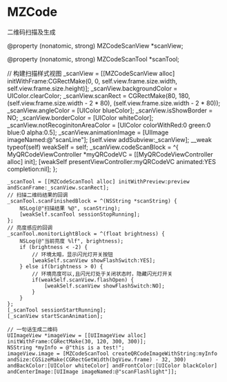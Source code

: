 # MZCode
二维码扫描及生成

@property (nonatomic, strong) MZCodeScanView *scanView;

@property (nonatomic, strong) MZCodeScanTool *scanTool;

// 构建扫描样式视图
    _scanView = [[MZCodeScanView alloc] initWithFrame:CGRectMake(0, 0, self.view.frame.size.width,            self.view.frame.size.height)];
    _scanView.backgroundColor = UIColor.clearColor;
    _scanView.scanRect = CGRectMake(80, 180, (self.view.frame.size.width - 2 * 80),  (self.view.frame.size.width - 2 * 80));
    _scanView.angleColor = [UIColor blueColor];
    _scanView.isShowBorder = NO;
    _scanView.borderColor = [UIColor whiteColor];
    _scanView.notRecoginitonAreaColor = [UIColor colorWithRed:0 green:0 blue:0 alpha:0.5];
    _scanView.animationImage = [UIImage imageNamed:@"scanLine"];
    [self.view addSubview:_scanView];
    __weak typeof(self) weakSelf = self;
    _scanView.codeScanBlock = ^{
        MyQRCodeViewController *myQRCodeVC = [[MyQRCodeViewController alloc] init];
        [weakSelf presentViewController:myQRCodeVC animated:YES completion:nil];
    };
    
    _scanTool = [[MZCodeScanTool alloc] initWithPreview:preview andScanFrame:_scanView.scanRect];
    // 扫描二维码结果的回调
    _scanTool.scanFinishedBlock = ^(NSString *scanString) {
        NSLog(@"扫描结果 %@", scanString);
        [weakSelf.scanTool sessionStopRunning];
    };
    // 亮度感应的回调
    _scanTool.monitorLightBlock = ^(float brightness) {
        NSLog(@"当前亮度 %lf", brightness);
        if (brightness < -2) {
            // 环境太暗，显示闪光灯开关按钮
            [weakSelf.scanView showFlashSwitch:YES];
        } else if(brightness > 0) {
            // 环境亮度可以,且闪光灯处于关闭状态时，隐藏闪光灯开关
            if(weakSelf.scanView.flashOpen) {
                [weakSelf.scanView showFlashSwitch:NO];
            }
        }
    };
    [_scanTool sessionStartRunning];
    [_scanView startScanAnimation];
    
    // 一句话生成二维码
    UIImageView *imageView = [[UIImageView alloc] initWithFrame:CGRectMake(30, 120, 300, 300)];
    NSString *myInfo = @"this is a test!";
    imageView.image = [MZCodeScanTool createQRCodeImageWithString:myInfo andSize:CGSizeMake(CGRectGetWidth(bgView.frame) - 32, 300) andBackColor:[UIColor whiteColor] andFrontColor:[UIColor blackColor] andCenterImage:[UIImage imageNamed:@"scanFlashlight"]];
